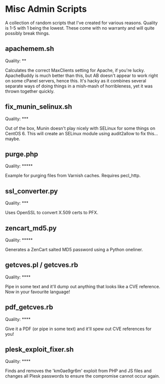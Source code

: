 Misc Admin Scripts
==================

A collection of random scripts that I've created for various reasons. Quality is 1-5 with 1 being the lowest. These come with no warranty and will quite possibly break things. 

apachemem.sh
------------
Quality: **

Calculates the correct MaxClients setting for Apache, if you're lucky. ApacheBuddy is much better than this, but AB doesn't appear to work right on some cPanel servers, hence this. It's hacky as it combines several separate ways of doing things in a mish-mash of horribleness, yet it was thrown together quickly.

fix_munin_selinux.sh
--------------------
Quality: ***

Out of the box, Munin doesn't play nicely with SELinux for some things on CentOS 6. This will create an SELinux module using audit2allow to fix this... maybe.

purge.php
---------
Quality: *****

Example for purging files from Varnish caches. Requires pecl_http.

ssl_converter.py
----------------
Quality: ***

Uses OpenSSL to convert X.509 certs to PFX.

zencart_md5.py
--------------
Quality: *****

Generates a ZenCart salted MD5 password using a Python oneliner.

getcves.pl / getcves.rb
-----------------------
Quality: ****

Pipe in some text and it'll dump out anything that looks like a CVE reference. Now in your favourite language!

pdf_getcves.rb
--------------
Quality: ****

Give it a PDF (or pipe in some text) and it'll spew out CVE references for you!


plesk_exploit_fixer.sh
----------------------
Quality: ****

Finds and removes the 'km0ae9gr6m' exploit from PHP and JS files and changes all Plesk passwords to ensure the compromise cannot occur again.
